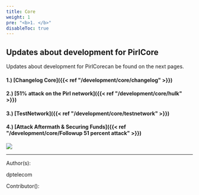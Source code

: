 ```yaml
---
title: Core
weight: 1
pre: "<b>1. </b>"
disableToc: true
---
```


## Updates about development for PirlCore


Updates about development for PirlCorecan be found on the next pages.

#### 1.) [Changelog Core]({{< ref "/development/core/changelog" >}})
#### 2.) [51% attack on the Pirl network]({{< ref "/development/core/hulk" >}})
#### 3.) [TestNetwork]({{< ref "/development/core/testnetwork" >}})
#### 4.) [Attack Aftermath & Securing Funds]({{< ref "/development/core/Followup 51 percent attack" >}})


![](/development/images/Pirl_Energy.gif)













---
Author(s):

dptelecom

Contributor():

